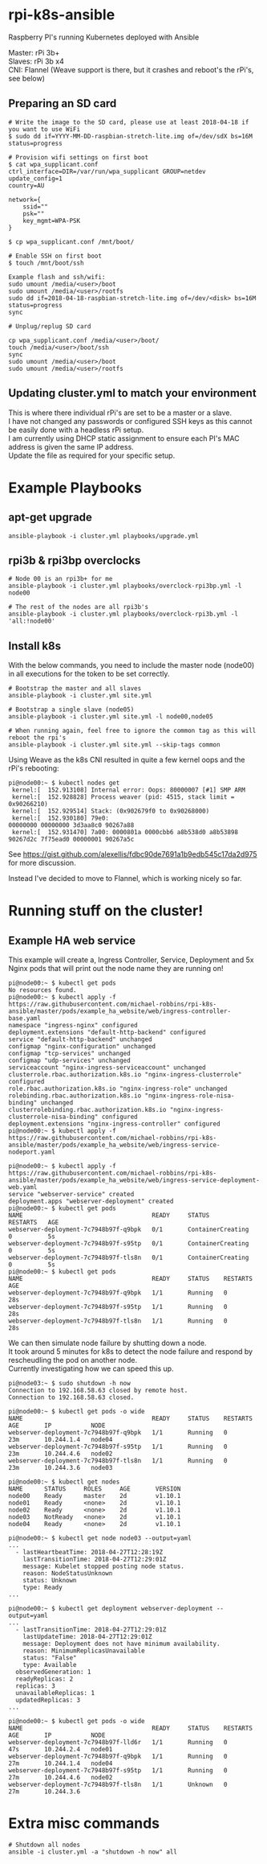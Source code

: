 # rpi-k8s-ansible
Raspberry PI's running Kubernetes deployed with Ansible

Master: rPi 3b+  
Slaves: rPi 3b x4  
CNI: Flannel (Weave support is there, but it crashes and reboot's the rPi's, see below)

## Preparing an SD card
```
# Write the image to the SD card, please use at least 2018-04-18 if you want to use WiFi
$ sudo dd if=YYYY-MM-DD-raspbian-stretch-lite.img of=/dev/sdX bs=16M status=progress

# Provision wifi settings on first boot
$ cat wpa_supplicant.conf
ctrl_interface=DIR=/var/run/wpa_supplicant GROUP=netdev
update_config=1
country=AU

network={
    ssid=""
    psk=""
    key_mgmt=WPA-PSK
}

$ cp wpa_supplicant.conf /mnt/boot/

# Enable SSH on first boot
$ touch /mnt/boot/ssh
```

```
Example flash and ssh/wifi:
sudo umount /media/<user>/boot
sudo umount /media/<user>/rootfs
sudo dd if=2018-04-18-raspbian-stretch-lite.img of=/dev/<disk> bs=16M status=progress
sync

# Unplug/replug SD card

cp wpa_supplicant.conf /media/<user>/boot/
touch /media/<user>/boot/ssh
sync
sudo umount /media/<user>/boot
sudo umount /media/<user>/rootfs

```

## Updating cluster.yml to match your environment
This is where there individual rPi's are set to be a master or a slave.  
I have not changed any passwords or configured SSH keys as this cannot be easily done with a headless rPi setup.  
I am currently using DHCP static assignment to ensure each PI's MAC address is given the same IP address.  
Update the file as required for your specific setup.

# Example Playbooks
## apt-get upgrade
```
ansible-playbook -i cluster.yml playbooks/upgrade.yml
```

## rpi3b & rpi3bp overclocks
```
# Node 00 is an rpi3b+ for me
ansible-playbook -i cluster.yml playbooks/overclock-rpi3bp.yml -l node00

# The rest of the nodes are all rpi3b's
ansible-playbook -i cluster.yml playbooks/overclock-rpi3b.yml -l 'all:!node00'
```

## Install k8s
With the below commands, you need to include the master node (node00) in all executions for the token to be set correctly.
```
# Bootstrap the master and all slaves
ansible-playbook -i cluster.yml site.yml

# Bootstrap a single slave (node05)
ansible-playbook -i cluster.yml site.yml -l node00,node05

# When running again, feel free to ignore the common tag as this will reboot the rpi's
ansible-playbook -i cluster.yml site.yml --skip-tags common
```

Using Weave as the k8s CNI resulted in quite a few kernel oops and the rPi's rebooting:
```
pi@node00:~ $ kubectl nodes get
 kernel:[  152.913108] Internal error: Oops: 80000007 [#1] SMP ARM
 kernel:[  152.928828] Process weaver (pid: 4515, stack limit = 0x90266210)
 kernel:[  152.929514] Stack: (0x902679f0 to 0x90268000)
 kernel:[  152.930180] 79e0:                                     00000000 00000000 3d3aa8c0 90267a88
 kernel:[  152.931470] 7a00: 0000801a 0000cbb6 a8b538d0 a8b53898 90267d2c 7f75ead0 00000001 90267a5c
```

See https://gist.github.com/alexellis/fdbc90de7691a1b9edb545c17da2d975 for more discussion.

Instead I've decided to move to Flannel, which is working nicely so far.

# Running stuff on the cluster!
## Example HA web service
This example will create a, Ingress Controller, Service, Deployment and 5x Nginx pods that will print out the node name they are running on!
```
pi@node00:~ $ kubectl get pods
No resources found.
pi@node00:~ $ kubectl apply -f https://raw.githubusercontent.com/michael-robbins/rpi-k8s-ansible/master/pods/example_ha_website/web/ingress-controller-base.yaml
namespace "ingress-nginx" configured
deployment.extensions "default-http-backend" configured
service "default-http-backend" unchanged
configmap "nginx-configuration" unchanged
configmap "tcp-services" unchanged
configmap "udp-services" unchanged
serviceaccount "nginx-ingress-serviceaccount" unchanged
clusterrole.rbac.authorization.k8s.io "nginx-ingress-clusterrole" configured
role.rbac.authorization.k8s.io "nginx-ingress-role" unchanged
rolebinding.rbac.authorization.k8s.io "nginx-ingress-role-nisa-binding" unchanged
clusterrolebinding.rbac.authorization.k8s.io "nginx-ingress-clusterrole-nisa-binding" configured
deployment.extensions "nginx-ingress-controller" configured
pi@node00:~ $ kubectl apply -f https://raw.githubusercontent.com/michael-robbins/rpi-k8s-ansible/master/pods/example_ha_website/web/ingress-service-nodeport.yaml

pi@node00:~ $ kubectl apply -f https://raw.githubusercontent.com/michael-robbins/rpi-k8s-ansible/master/pods/example_ha_website/web/ingress-service-deployment-web.yaml
service "webserver-service" created
deployment.apps "webserver-deployment" created
pi@node00:~ $ kubectl get pods
NAME                                    READY     STATUS              RESTARTS   AGE
webserver-deployment-7c7948b97f-q9bpk   0/1       ContainerCreating   0          5s
webserver-deployment-7c7948b97f-s95tp   0/1       ContainerCreating   0          5s
webserver-deployment-7c7948b97f-tls8n   0/1       ContainerCreating   0          5s
pi@node00:~ $ kubectl get pods
NAME                                    READY     STATUS    RESTARTS   AGE
webserver-deployment-7c7948b97f-q9bpk   1/1       Running   0          28s
webserver-deployment-7c7948b97f-s95tp   1/1       Running   0          28s
webserver-deployment-7c7948b97f-tls8n   1/1       Running   0          28s
```

We can then simulate node failure by shutting down a node.  
It took around 5 minutes for k8s to detect the node failure and respond by rescheudling the pod on another node.  
Currently investigating how we can speed this up.
```
pi@node03:~ $ sudo shutdown -h now
Connection to 192.168.58.63 closed by remote host.
Connection to 192.168.58.63 closed.

pi@node00:~ $ kubectl get pods -o wide
NAME                                    READY     STATUS    RESTARTS   AGE       IP           NODE
webserver-deployment-7c7948b97f-q9bpk   1/1       Running   0          23m       10.244.1.4   node04
webserver-deployment-7c7948b97f-s95tp   1/1       Running   0          23m       10.244.4.6   node02
webserver-deployment-7c7948b97f-tls8n   1/1       Running   0          23m       10.244.3.6   node03

pi@node00:~ $ kubectl get nodes
NAME      STATUS     ROLES     AGE       VERSION
node00    Ready      master    2d        v1.10.1
node01    Ready      <none>    2d        v1.10.1
node02    Ready      <none>    2d        v1.10.1
node03    NotReady   <none>    2d        v1.10.1
node04    Ready      <none>    2d        v1.10.1

pi@node00:~ $ kubectl get node node03 --output=yaml
...
  - lastHeartbeatTime: 2018-04-27T12:28:19Z
    lastTransitionTime: 2018-04-27T12:29:01Z
    message: Kubelet stopped posting node status.
    reason: NodeStatusUnknown
    status: Unknown
    type: Ready
...

pi@node00:~ $ kubectl get deployment webserver-deployment --output=yaml
...
  - lastTransitionTime: 2018-04-27T12:29:01Z
    lastUpdateTime: 2018-04-27T12:29:01Z
    message: Deployment does not have minimum availability.
    reason: MinimumReplicasUnavailable
    status: "False"
    type: Available
  observedGeneration: 1
  readyReplicas: 2
  replicas: 3
  unavailableReplicas: 1
  updatedReplicas: 3
...

pi@node00:~ $ kubectl get pods -o wide
NAME                                    READY     STATUS    RESTARTS   AGE       IP           NODE
webserver-deployment-7c7948b97f-lld6r   1/1       Running   0          47s       10.244.2.4   node01
webserver-deployment-7c7948b97f-q9bpk   1/1       Running   0          27m       10.244.1.4   node04
webserver-deployment-7c7948b97f-s95tp   1/1       Running   0          27m       10.244.4.6   node02
webserver-deployment-7c7948b97f-tls8n   1/1       Unknown   0          27m       10.244.3.6
```

# Extra misc commands
```
# Shutdown all nodes
ansible -i cluster.yml -a "shutdown -h now" all
```
